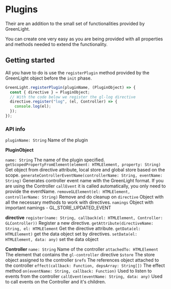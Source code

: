 # Plugins

Their are an addition to the small set of functionalities provided by GreenLight.

You can create one very easy as you are being provided with all properties and methods needed to extend the functionality.

## Getting started

All you have to do is use the `registerPlugin` method provided by the GreenLight object before the `init` phase.

```js
GreenLight.registerPlugin(pluginName, (PluginObject) => {
  const { directive } = PluginObject;
  // With the code below we register the gl-log directive
  directive.register("log", (el, Controller) => {
    console.log(el);
  });
});
```

### API info

`pluginName: String` Name of the plugin

**PluginObject**

`name: String` The name of the plugin specified.
`getScopedPropertyFromElement(element: HTMLElement, property: String)` Get object from directive attribute, local store and global store based on the scope.
`generateControllerEventName(controllerName: String, eventName: String)` Generates controller event name with the GreenLight format. If you are using the Controller `callEvent` it is called automatically, you only need to provide the eventName.
`removeGLElement(el: HTMLElement, controllerName: String)` Remove and do cleanup on
`directive` Object with all the necessary methods to work with directives.
`namings` Object with important namings - GL_STORE_UPDATED_EVENT

**directive**
`register(name: String, callback(el: HTMLElement, Controller: GLController))` Register a new directive.
`getAttribute(directiveName: String, el: HTMLElement` Get the directive attribute.
`getData(el: HTMLElement)` get the data object set by directives.
`setData(el: HTMLElement, data: any)` set the data object

**Controller**
`name: String` Name of the controller
`attachedTo: HTMLElement` The element that contains the `gl-controller` directive
`$store` The store object assigned to the controller
`$refs` The references object attached to the controller
`effect(callback: Function, depsArray: String[])` The effect method
`on(eventName: String, callback: Function)` Used to listen to events from the controller
`callEvent(eventName: String, data: any)` Used to call events on the Controller and it's children.
